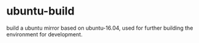 # ubuntu-build
build a ubuntu mirror based on ubuntu-16.04, used for further building the environment for development.
